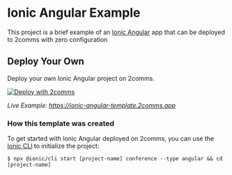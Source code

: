 # Ionic Angular Example

This project is a brief example of an [Ionic Angular](https://ionicframework.com/docs/angular/overview) app that can be deployed to 2comms with zero configuration

## Deploy Your Own

Deploy your own Ionic Angular project on 2comms.

[![Deploy with 2comms](https://2comms.com/button)](https://2comms.com/build?repo-url=https://github.com/2comms/templates/ionic-angular&template=ionic-angular)

_Live Example: https://ionic-angular-template.2comms.app_

### How this template was created

To get started with Ionic Angular deployed on 2comms, you can use the [Ionic CLI](https://ionicframework.com/docs/cli) to initialize the project:

```shell
$ npx @ionic/cli start [project-name] conference --type angular && cd [project-name]
```
